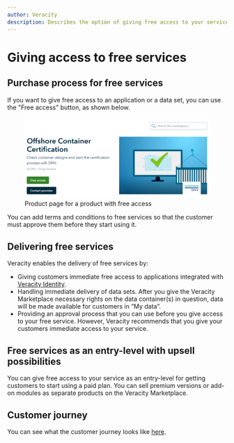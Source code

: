 ```yaml
---
author: Veracity
description: Describes the option of giving free access to your service or product.
---
```


# Giving access to free services

## Purchase process for free services
If you want to give free access to an application or a data set, you can use the "Free access" button, as shown below.

<figure>
	<img src="assets/ProductPageWithFreeAccess.png"/>
	<figcaption>Product page for a product with free access</figcaption>
</figure>

You can add terms and conditions to free services so that the customer must approve them before they start using it.

## Delivering free services
Veracity enables the delivery of free services by:
* Giving customers immediate free access to applications integrated with [Veracity Identity](https://developer.veracity.com/docs/section/identity/identity).
* Handling immediate delivery of data sets. After you give the Veracity Marketplace necessary rights on the data container(s) in question, data will be made available for customers in “My data”.
* Providing an approval process that you can use before you give access to your free service. However, Veracity recommends that you give your customers immediate access to your service.

## Free services as an entry-level with upsell possibilities
You can give free access to your service as an entry-level for getting customers to start using a paid plan. You can sell premium versions or add-on modules as separate products on the Veracity Marketplace.

## Customer journey
You can see what the customer journey looks like 
<a href="assets/UserJourneyFreeProducts.png" download>here</a>.